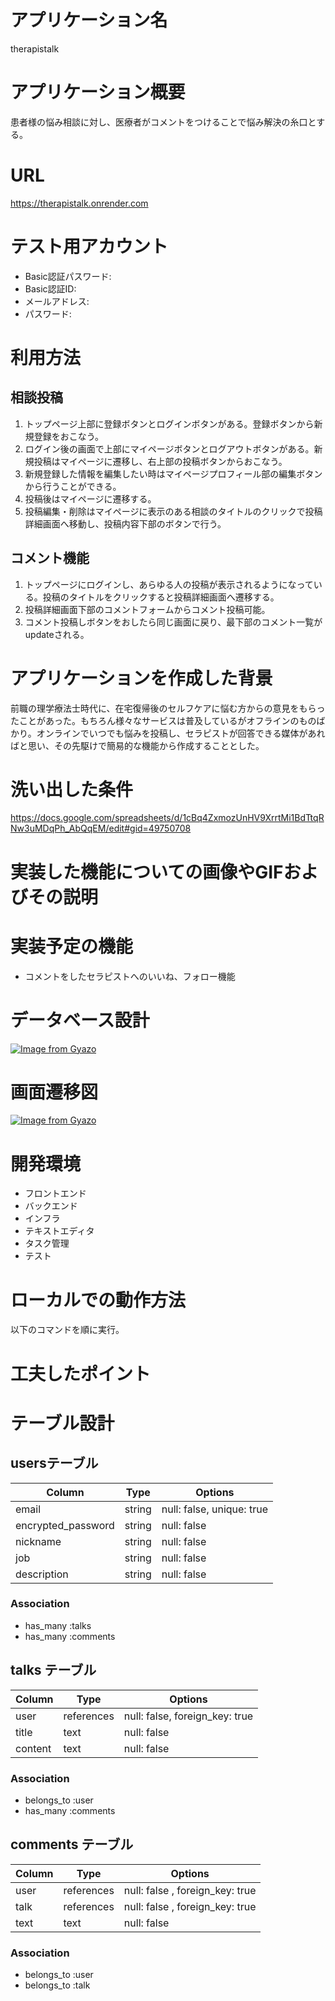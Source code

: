 # アプリケーション名

therapistalk

# アプリケーション概要
患者様の悩み相談に対し、医療者がコメントをつけることで悩み解決の糸口とする。

# URL
https://therapistalk.onrender.com

# テスト用アカウント

* Basic認証パスワード:
* Basic認証ID:
* メールアドレス:
* パスワード:

# 利用方法
## 相談投稿
1. トップページ上部に登録ボタンとログインボタンがある。登録ボタンから新規登録をおこなう。
2. ログイン後の画面で上部にマイページボタンとログアウトボタンがある。新規投稿はマイページに遷移し、右上部の投稿ボタンからおこなう。
3. 新規登録した情報を編集したい時はマイページプロフィール部の編集ボタンから行うことができる。
4. 投稿後はマイページに遷移する。
5. 投稿編集・削除はマイページに表示のある相談のタイトルのクリックで投稿詳細画面へ移動し、投稿内容下部のボタンで行う。

## コメント機能
1. トップページにログインし、あらゆる人の投稿が表示されるようになっている。投稿のタイトルをクリックすると投稿詳細画面へ遷移する。
2. 投稿詳細画面下部のコメントフォームからコメント投稿可能。
3. コメント投稿しボタンをおしたら同じ画面に戻り、最下部のコメント一覧がupdateされる。

# アプリケーションを作成した背景
前職の理学療法士時代に、在宅復帰後のセルフケアに悩む方からの意見をもらったことがあった。もちろん様々なサービスは普及しているがオフラインのものばかり。オンラインでいつでも悩みを投稿し、セラピストが回答できる媒体があればと思い、その先駆けで簡易的な機能から作成することとした。

# 洗い出した条件
https://docs.google.com/spreadsheets/d/1cBq4ZxmozUnHV9XrrtMi1BdTtqRNw3uMDqPh_AbQqEM/edit#gid=49750708


# 実装した機能についての画像やGIFおよびその説明



# 実装予定の機能
* コメントをしたセラピストへのいいね、フォロー機能

# データベース設計
[![Image from Gyazo](https://i.gyazo.com/8ecdfda71be53e1d215bdbe6b3f1621e.png)](https://gyazo.com/8ecdfda71be53e1d215bdbe6b3f1621e)


# 画面遷移図
[![Image from Gyazo](https://i.gyazo.com/11682ad7cb28e30050206b6ee6f18120.png)](https://gyazo.com/11682ad7cb28e30050206b6ee6f18120)


# 開発環境
* フロントエンド
* バックエンド
* インフラ
* テキストエディタ
* タスク管理
* テスト

# ローカルでの動作方法

以下のコマンドを順に実行。



# 工夫したポイント




# テーブル設計

## usersテーブル

| Column                | Type   | Options                   |
| ------------------    | ------ | ------------------------- |
| email                 | string | null: false, unique: true |
| encrypted_password    | string | null: false               |
| nickname              | string | null: false               |
| job                   | string | null: false               |
| description           | string | null: false               |

### Association

- has_many :talks
- has_many :comments

## talks テーブル

| Column  | Type       | Options                        |
| ------- | ---------- | ------------------------------ |
| user    | references | null: false, foreign_key: true |
| title   | text       | null: false                    |
| content | text       | null: false                    |

### Association

- belongs_to :user
- has_many :comments

## comments テーブル

| Column | Type       | Options                         |
| ------ | ---------- | ------------------------------- |
| user   | references | null: false , foreign_key: true |
| talk   | references | null: false , foreign_key: true |
| text   | text       | null: false                     |

### Association

- belongs_to :user
- belongs_to :talk